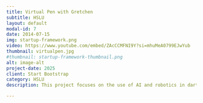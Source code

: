 ```yaml
---
title: Virtual Pen with Gretchen
subtitle: HSLU
layout: default
modal-id: 7
date: 2014-07-15
img: startup-framework.png
video: https://www.youtube.com/embed/ZAcCCMFNI9Y?si=mhuMeA0799EJwYub
thumbnail: virtualpen.jpg
#thumbnail: startup-framework-thumbnail.png
alt: image-alt
project-date: 2025
client: Start Bootstrap
category: HSLU
description: This project focuses on the use of AI and robotics in darts and aims to enable a humanoid AI robot, Gretchen, to precisely detect scores on a dartboard. Using computer vision and polar coordinate analysis, we modified Gretchen to interact with the physical game environment, overcoming the challenges of object recognition and robotic precision. As a result Gretchen was able to successfully calculate the scores during darts. This work not only demonstrates the possibilities of AI and robotics in precision sports, but also creates a baseline for future work on human-robot interaction in traditional games.

---
```

